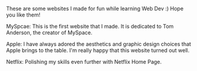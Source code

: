 These are some websites I made for fun while learning Web Dev :)
Hope you like them!

MySpcae: 
This is the first website that I made. It is dedicated to Tom Anderson, the creator of MySpace.

Apple: 
I have always adored the aesthetics and graphic design choices that Apple brings to the table. I'm really happy that this website turned out well.

Netflix: 
Polishing my skills even further with Netflix Home Page.
